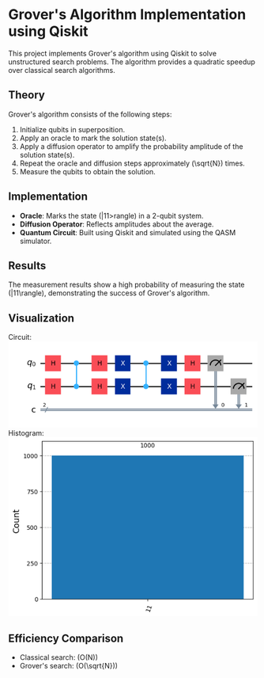 # Grover's Algorithm Implementation using Qiskit

This project implements Grover's algorithm using Qiskit to solve unstructured search problems. The algorithm provides a quadratic speedup over classical search algorithms.

## Theory
Grover's algorithm consists of the following steps:
1. Initialize qubits in superposition.
2. Apply an oracle to mark the solution state(s).
3. Apply a diffusion operator to amplify the probability amplitude of the solution state(s).
4. Repeat the oracle and diffusion steps approximately \(\sqrt{N}\) times.
5. Measure the qubits to obtain the solution.

## Implementation
- **Oracle**: Marks the state \(|11>rangle\) in a 2-qubit system.
- **Diffusion Operator**: Reflects amplitudes about the average.
- **Quantum Circuit**: Built using Qiskit and simulated using the QASM simulator.

## Results
The measurement results show a high probability of measuring the state \(|11\rangle\), demonstrating the success of Grover's algorithm.

## Visualization
Circuit:
![Circuit Diagram](circuit.png)
Histogram:
![Measurement Histogram](histogram.png)

## Efficiency Comparison
- Classical search: \(O(N)\)
- Grover's search: \(O(\sqrt{N})\)
